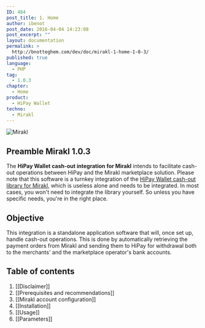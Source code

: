 ```yaml
---
ID: 484
post_title: 1. Home
author: ibenot
post_date: 2016-04-04 14:23:08
post_excerpt: ""
layout: documentation
permalink: >
  http://bnotteghem.com/dev/doc/mirakl-1-home-1-0-3/
published: true
language:
  - PHP
tag:
  - 1.0.3
chapter:
  - Home
product:
  - HiPay Wallet
techno:
  - Mirakl
---
```

![Mirakl](https://github.com/hipay/hipay-wallet-cashout-mirakl-integration/wiki/images/header.jpg)

## Preamble Mirakl 1.0.3
The **HiPay Wallet cash-out integration for Mirakl** intends to facilitate cash-out operations between HiPay and the Mirakl marketplace solution. Please note that this software is a turnkey integration of the [HiPay Wallet cash-out library for Mirakl][repo-lib], which is useless alone and needs to be integrated. In most cases, you won't need to integrate the library yourself. So unless you have specific needs, you're in the right place.

## Objective
This integration is a standalone application software that will, once set up, handle cash-out operations. This is done by automatically retrieving the payment orders from Mirakl and sending them to HiPay for withdrawal both to the merchants' and the marketplace operator's bank accounts. 

## Table of contents
1. [[Disclaimer]]
2. [[Prerequisites and recommendations]]
3. [[Mirakl account configuration]]
4. [[Installation]]
5. [[Usage]]
6. [[Parameters]]

[repo-lib]: https://github.com/hipay/hipay-wallet-cashout-mirakl-library